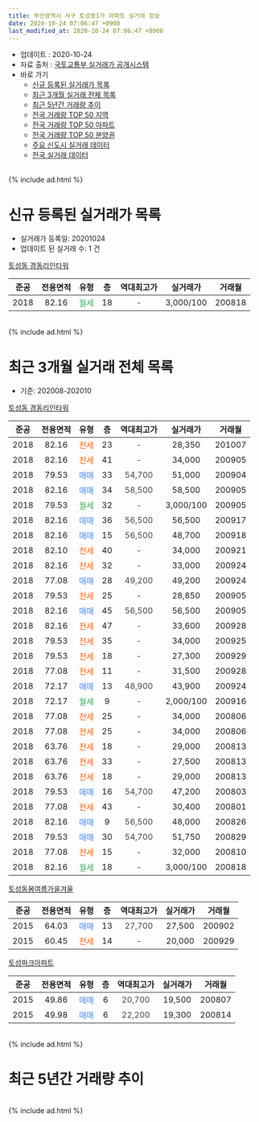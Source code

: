 ```yaml
---
title: 부산광역시 서구 토성동1가 아파트 실거래 정보
date: 2020-10-24 07:06:47 +0900
last_modified_at: 2020-10-24 07:06:47 +0900
---
```


* 업데이트 : 2020-10-24
* 자료 출처 : [국토교통부 실거래가 공개시스템](http://rt.molit.go.kr)
* 바로 가기
    * [신규 등록된 실거래가 목록](#신규-등록된-실거래가-목록)
    * [최근 3개월 실거래 전체 목록](#최근-3개월-실거래-전체-목록)
    * [최근 5년간 거래량 추이](#최근-5년간-거래량-추이)
    * [전국 거래량 TOP 50 지역](https://inasie.github.io/apt-trade-info/최근-3개월-전국에서-가장-거래가-많이-발생한-지역)
    * [전국 거래량 TOP 50 아파트](https://inasie.github.io/apt-trade-info/최근-3개월-전국에서-가장-거래가-많이-발생한-아파트)
    * [전국 거래량 TOP 50 분양권](https://inasie.github.io/apt-trade-info/최근-3개월-전국에서-가장-거래가-많이-발생한-분양권)
    * [주요 신도시 실거래 데이터](https://inasie.github.io/apt-trade-info/주요-신도시)
    * [전국 실거래 데이터](https://inasie.github.io/apt-trade-info/전국)
<br>
{% include ad.html %}
<br>

# 신규 등록된 실거래가 목록
* 실거래가 등록일: 20201024
* 업데이트 된 실거래 수: 1 건


[토성동 경동리인타워](https://search.naver.com/search.naver?query=%EB%B6%80%EC%82%B0%EA%B4%91%EC%97%AD%EC%8B%9C+%EC%84%9C%EA%B5%AC+%ED%86%A0%EC%84%B1%EB%8F%991%EA%B0%80+%ED%86%A0%EC%84%B1%EB%8F%99+%EA%B2%BD%EB%8F%99%EB%A6%AC%EC%9D%B8%ED%83%80%EC%9B%8C)

|준공|전용면적|유형|층|역대최고가|실거래가|거래월|
|:---:|:---:|:---:|:---:|:---:|:---:|:---:|
|2018|82.16|<span style="color:#34a853">월세</span>|18|<span style="color:#444444">-</span>|3,000/100|200818|


<br>
{% include ad.html %}
<br>

# 최근 3개월 실거래 전체 목록
* 기준: 202008-202010


[토성동 경동리인타워](https://search.naver.com/search.naver?query=%EB%B6%80%EC%82%B0%EA%B4%91%EC%97%AD%EC%8B%9C+%EC%84%9C%EA%B5%AC+%ED%86%A0%EC%84%B1%EB%8F%991%EA%B0%80+%ED%86%A0%EC%84%B1%EB%8F%99+%EA%B2%BD%EB%8F%99%EB%A6%AC%EC%9D%B8%ED%83%80%EC%9B%8C)

|준공|전용면적|유형|층|역대최고가|실거래가|거래월|
|:---:|:---:|:---:|:---:|:---:|:---:|:---:|
|2018|82.16|<span style="color:#ff5a00">전세</span>|23|<span style="color:#444444">-</span>|28,350|201007|
|2018|82.16|<span style="color:#ff5a00">전세</span>|41|<span style="color:#444444">-</span>|34,000|200905|
|2018|79.53|<span style="color:#4285f3">매매</span>|33|<span style="color:#444444">54,700</span>|51,000|200904|
|2018|82.16|<span style="color:#4285f3">매매</span>|34|<span style="color:#444444">58,500</span>|58,500|200905|
|2018|79.53|<span style="color:#34a853">월세</span>|32|<span style="color:#444444">-</span>|3,000/100|200905|
|2018|82.16|<span style="color:#4285f3">매매</span>|36|<span style="color:#444444">56,500</span>|56,500|200917|
|2018|82.16|<span style="color:#4285f3">매매</span>|15|<span style="color:#444444">56,500</span>|48,700|200918|
|2018|82.10|<span style="color:#ff5a00">전세</span>|40|<span style="color:#444444">-</span>|34,000|200921|
|2018|82.16|<span style="color:#ff5a00">전세</span>|32|<span style="color:#444444">-</span>|33,000|200924|
|2018|77.08|<span style="color:#4285f3">매매</span>|28|<span style="color:#444444">49,200</span>|49,200|200924|
|2018|79.53|<span style="color:#ff5a00">전세</span>|25|<span style="color:#444444">-</span>|28,850|200905|
|2018|82.16|<span style="color:#4285f3">매매</span>|45|<span style="color:#444444">56,500</span>|56,500|200905|
|2018|82.16|<span style="color:#ff5a00">전세</span>|47|<span style="color:#444444">-</span>|33,600|200928|
|2018|79.53|<span style="color:#ff5a00">전세</span>|35|<span style="color:#444444">-</span>|34,000|200925|
|2018|79.53|<span style="color:#ff5a00">전세</span>|18|<span style="color:#444444">-</span>|27,300|200929|
|2018|77.08|<span style="color:#ff5a00">전세</span>|11|<span style="color:#444444">-</span>|31,500|200928|
|2018|72.17|<span style="color:#4285f3">매매</span>|13|<span style="color:#444444">48,900</span>|43,900|200924|
|2018|72.17|<span style="color:#34a853">월세</span>|9|<span style="color:#444444">-</span>|2,000/100|200916|
|2018|77.08|<span style="color:#ff5a00">전세</span>|25|<span style="color:#444444">-</span>|34,000|200806|
|2018|77.08|<span style="color:#ff5a00">전세</span>|25|<span style="color:#444444">-</span>|34,000|200806|
|2018|63.76|<span style="color:#ff5a00">전세</span>|18|<span style="color:#444444">-</span>|29,000|200813|
|2018|63.76|<span style="color:#ff5a00">전세</span>|33|<span style="color:#444444">-</span>|27,500|200813|
|2018|63.76|<span style="color:#ff5a00">전세</span>|18|<span style="color:#444444">-</span>|29,000|200813|
|2018|79.53|<span style="color:#4285f3">매매</span>|16|<span style="color:#444444">54,700</span>|47,200|200803|
|2018|77.08|<span style="color:#ff5a00">전세</span>|43|<span style="color:#444444">-</span>|30,400|200801|
|2018|82.16|<span style="color:#4285f3">매매</span>|9|<span style="color:#444444">56,500</span>|48,000|200826|
|2018|79.53|<span style="color:#4285f3">매매</span>|30|<span style="color:#444444">54,700</span>|51,750|200829|
|2018|77.08|<span style="color:#ff5a00">전세</span>|15|<span style="color:#444444">-</span>|32,000|200810|
|2018|82.16|<span style="color:#34a853">월세</span>|18|<span style="color:#444444">-</span>|3,000/100|200818|

[토성동봄여름가을겨울](https://search.naver.com/search.naver?query=%EB%B6%80%EC%82%B0%EA%B4%91%EC%97%AD%EC%8B%9C+%EC%84%9C%EA%B5%AC+%ED%86%A0%EC%84%B1%EB%8F%991%EA%B0%80+%ED%86%A0%EC%84%B1%EB%8F%99%EB%B4%84%EC%97%AC%EB%A6%84%EA%B0%80%EC%9D%84%EA%B2%A8%EC%9A%B8)

|준공|전용면적|유형|층|역대최고가|실거래가|거래월|
|:---:|:---:|:---:|:---:|:---:|:---:|:---:|
|2015|64.03|<span style="color:#4285f3">매매</span>|13|<span style="color:#444444">27,700</span>|27,500|200902|
|2015|60.45|<span style="color:#ff5a00">전세</span>|14|<span style="color:#444444">-</span>|20,000|200929|

[토성파크아파트](https://search.naver.com/search.naver?query=%EB%B6%80%EC%82%B0%EA%B4%91%EC%97%AD%EC%8B%9C+%EC%84%9C%EA%B5%AC+%ED%86%A0%EC%84%B1%EB%8F%991%EA%B0%80+%ED%86%A0%EC%84%B1%ED%8C%8C%ED%81%AC%EC%95%84%ED%8C%8C%ED%8A%B8)

|준공|전용면적|유형|층|역대최고가|실거래가|거래월|
|:---:|:---:|:---:|:---:|:---:|:---:|:---:|
|2015|49.86|<span style="color:#4285f3">매매</span>|6|<span style="color:#444444">20,700</span>|19,500|200807|
|2015|49.98|<span style="color:#4285f3">매매</span>|6|<span style="color:#444444">22,200</span>|19,300|200814|


<br>
{% include ad.html %}
<br>

# 최근 5년간 거래량 추이


<div style="width:100%;">
    <canvas id="deal_progress" height="200"></canvas>
</div>

<script>
new Chart(document.getElementById("deal_progress"), {
    type: 'line',
    data: {
        labels: ['201510','201511','201512','201601','201602','201603','201604','201605','201606','201607','201608','201609','201610','201611','201612','201701','201702','201703','201704','201705','201706','201707','201708','201709','201710','201711','201712','201801','201802','201803','201804','201805','201806','201807','201808','201809','201810','201811','201812','201901','201902','201903','201904','201905','201906','201907','201908','201909','201910','201911','201912','202001','202002','202003','202004','202005','202006','202007','202008','202009','202010'],
        datasets: [{
            label: '매매',
            pointRadius: 1,
            data: [1, 1, 2, 2, 0, 0, 1, 1, 2, 1, 2, 1, 2, 1, 2, 1, 2, 1, 1, 0, 2, 0, 0, 1, 0, 0, 0, 6, 6, 7, 7, 7, 5, 8, 10, 9, 15, 4, 5, 6, 4, 1, 3, 4, 1, 2, 3, 2, 6, 4, 6, 3, 3, 1, 3, 2, 8, 2, 5, 8, 0],
            borderColor: "rgba(255, 201, 14, 1)",
            backgroundColor: "rgba(255, 201, 14, 0.5)",
            fill: false,
            lineTension: 0
        },{
            label: '전월세',
            pointRadius: 1,
            data: [2, 2, 2, 2, 0, 1, 1, 0, 0, 0, 0, 0, 0, 1, 2, 1, 2, 0, 0, 1, 1, 0, 1, 0, 1, 0, 0, 0, 1, 1, 1, 2, 3, 8, 14, 25, 23, 18, 20, 11, 5, 5, 1, 1, 1, 5, 1, 5, 1, 3, 2, 1, 5, 1, 0, 3, 3, 2, 8, 11, 1],
            borderColor: "rgba(0, 141, 185, 1)",
            backgroundColor: "rgba(0, 141, 185, 0.5)",
            fill: false,
            lineTension: 0
        }
        ]
    },
    options: {
        responsive: true,
        title: {
            display: false
        },
        tooltips: {
            mode: 'index',
            intersect: false
        },
        hover: {
            mode: 'nearest',
            intersect: true
        },
        scales: {
            xAxes: [{
                display: true,
                scaleLabel: {
                    display: true,
                    labelString: '년/월'
                }
            }],
            yAxes: [{
                display: true,
                ticks: {
                    suggestedMin: 0,
                },
                scaleLabel: {
                    display: true,
                    labelString: '실거래 수'
                }
            }]
        }
    }
});

</script>


<br>
{% include ad.html %}
<br>

